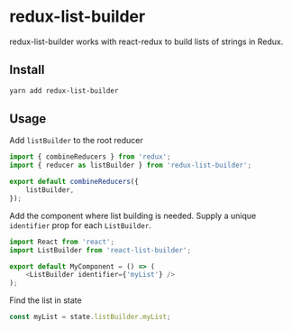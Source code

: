 # redux-list-builder

redux-list-builder works with react-redux to build lists of strings in Redux. 

## Install

```sh
yarn add redux-list-builder
```

## Usage

Add `listBuilder` to the root reducer

```js
import { combineReducers } from 'redux';
import { reducer as listBuilder } from 'redux-list-builder';

export default combineReducers({
    listBuilder,
});
```

Add the component where list building is needed. Supply a unique `identifier` prop for each `ListBuilder`. 

```js
import React from 'react';
import ListBuilder from 'react-list-builder';

export default MyComponent = () => (
    <ListBuilder identifier={'myList'} />
);
```

Find the list in state
```js
const myList = state.listBuilder.myList;
```
